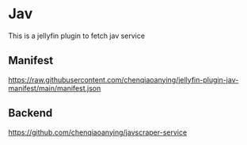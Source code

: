 # Jav

This is a jellyfin plugin to fetch jav service

## Manifest

https://raw.githubusercontent.com/chenqiaoanying/jellyfin-plugin-jav-manifest/main/manifest.json

## Backend

https://github.com/chenqiaoanying/javscraper-service